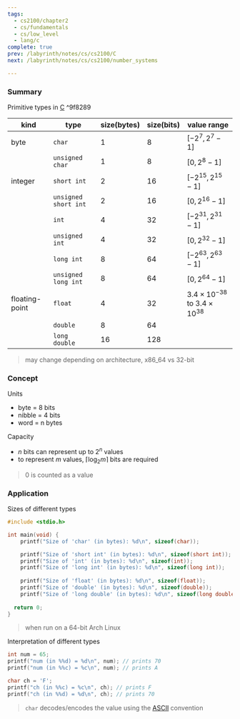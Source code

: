 ```yaml
---
tags:
  - cs2100/chapter2
  - cs/fundamentals
  - cs/low_level
  - lang/c
complete: true
prev: /labyrinth/notes/cs/cs2100/C
next: /labyrinth/notes/cs/cs2100/number_systems

---
```

### Summary
Primitive types in [C](/labyrinth/notes/cs/cs2100/C) ^9f8289

| kind           | type                 | size(bytes) | size(bits) | value range                                 |
| -------------- | -------------------- | ----------- | ---------- | ------------------------------------------- |
| byte           | `char`               | 1           | 8          | $[-2^7, 2^7-1]$                             |
|                | `unsigned char`      | 1           | 8          | $[0, 2^8-1]$                                |
| integer        | `short int`          | 2           | 16         | $[-2^{15}, 2^{15}-1]$                       |
|                | `unsigned short int` | 2           | 16         | $[0, 2^{16}-1]$                             |
|                | `int`                | 4           | 32         | $[-2^{31}, 2^{31}-1]$                       |
|                | `unsigned int`       | 4           | 32         | $[0, 2^{32}-1]$                             |
|                | `long int`           | 8           | 64         | $[-2^{63}, 2^{63}-1]$                       |
|                | `unsigned long int`  | 8           | 64         | $[0, 2^{64}-1]$                             |
| floating-point | `float`              | 4           | 32         | $3.4\times 10^{-38}$ to $3.4\times 10^{38}$ |
|                | `double`             | 8           | 64         |                                             |
|                | `long double`        | 16          | 128        |                                             |
> may change depending on architecture, x86_64 vs 32-bit
### Concept
Units
- byte = 8 bits
- nibble = 4 bits
- word = n bytes

Capacity
- $n$ bits can represent up to $2^n$ values
- to represent $m$ values, $\lceil \log_{2}m \rceil$ bits are required
> 0 is counted as a value
### Application
Sizes of different types
```c
#include <stdio.h>

int main(void) {
	printf("Size of 'char' (in bytes): %d\n", sizeof(char));               // 1

	printf("Size of 'short int' (in bytes): %d\n", sizeof(short int));     // 2
	printf("Size of 'int' (in bytes): %d\n", sizeof(int));                 // 4
	printf("Size of 'long int' (in bytes): %d\n", sizeof(long int));       // 8
	
	printf("Size of 'float' (in bytes): %d\n", sizeof(float));             // 4
	printf("Size of 'double' (in bytes): %d\n", sizeof(double));           // 8
	printf("Size of 'long double' (in bytes): %d\n", sizeof(long double)); // 16
	
  return 0;
}
```
> when run on a 64-bit Arch Linux

Interpretation of different types
```c
int num = 65;
printf("num (in %%d) = %d\n", num); // prints 70
printf("num (in %%c) = %c\n", num); // prints A

char ch = 'F';
printf("ch (in %%c) = %c\n", ch); // prints F
printf("ch (in %%d) = %d\n", ch); // prints 70
```
> `char` decodes/encodes the value using the [ASCII](/labyrinth/notes/cs/cs2100/ASCII) convention